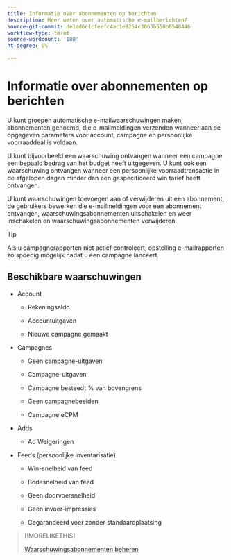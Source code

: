 ```yaml
---
title: Informatie over abonnementen op berichten
description: Meer weten over automatische e-mailberichten?
source-git-commit: de1ad6e1cfeefc4ac1e8264c3063b550b6548446
workflow-type: tm+mt
source-wordcount: '180'
ht-degree: 0%

---
```


# Informatie over abonnementen op berichten

U kunt groepen automatische e-mailwaarschuwingen maken, abonnementen genoemd, die e-mailmeldingen verzenden wanneer aan de opgegeven parameters voor account, campagne en persoonlijke voorraaddeal is voldaan.

U kunt bijvoorbeeld een waarschuwing ontvangen wanneer een campagne een bepaald bedrag van het budget heeft uitgegeven. U kunt ook een waarschuwing ontvangen wanneer een persoonlijke voorraadtransactie in de afgelopen dagen minder dan een gespecificeerd win tarief heeft ontvangen.

U kunt waarschuwingen toevoegen aan of verwijderen uit een abonnement, de gebruikers bewerken die e-mailmeldingen voor een abonnement ontvangen, waarschuwingsabonnementen uitschakelen en weer inschakelen en waarschuwingsabonnementen verwijderen.

>[!TIP]
>
> Als u campagnerapporten niet actief controleert, opstelling e-mailrapporten zo spoedig mogelijk nadat u een campagne lanceert.

## Beschikbare waarschuwingen

* Account

   * Rekeningsaldo

   * Accountuitgaven

   * Nieuwe campagne gemaakt

* Campagnes

   * Geen campagne-uitgaven

   * Campagne-uitgaven

   * Campagne besteedt % van bovengrens

   * Geen campagnebeelden

   * Campagne eCPM

* Adds

   * Ad Weigeringen

* Feeds (persoonlijke inventarisatie)

   * Win-snelheid van feed

   * Bodesnelheid van feed

   * Geen doorvoersnelheid

   * Geen invoer-impressies

   * Gegarandeerd voer zonder standaardplaatsing

>[!MORELIKETHIS]
>
>[Waarschuwingsabonnementen beheren](alerts-manage.md)
